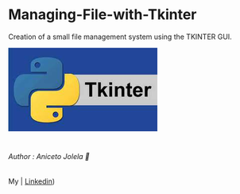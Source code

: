 # Managing-File-with-Tkinter
Creation of a small file management system using the TKINTER GUI.


![Tkinter.jpeg](assets/Tkinter.jpeg)
#
#
###### Author : Aniceto Jolela 🥰
 My  | [Linkedin](https://www.linkedin.com/in/aniceto-jolela-076547184/))